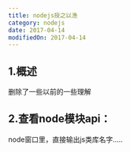 ```yaml
---
title: nodejs授之以渔
category: nodejs
date: 2017-04-14
modifiedOn: 2017-04-14
---
```


## 1.概述
删除了一些以前的一些理解

## 2.查看node模块api：
node窗口里，直接输出js类库名字.....


```javascript

```



















